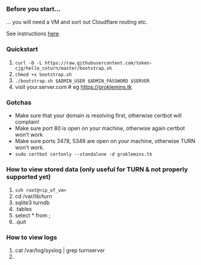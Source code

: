 ### Before you start...

... you will need a VM and sort out Cloudflare routing etc.

See instructions [here](docs/prerequisities.md).

### Quickstart

1. `curl -O -L https://raw.githubusercontent.com/token-cjg/hello_coturn/master/bootstrap.sh`
1. `chmod +x bootstrap.sh`
1. `./bootstrap.sh $ADMIN_USER $ADMIN_PASSWORD $SERVER`
1. visit your.server.com # eg https://groklemins.tk

### Gotchas

* Make sure that your domain is resolving first, otherwise certbot will complain!
* Make sure port 80 is open on your machine, otherwise again certbot won't work
* Make sure ports 3478, 5349 are open on your machine, otherwise TURN won't work.
* `sudo certbot certonly --standalone -d groklemins.tk`

### How to view stored data (only useful for TURN & not properly supported yet)

1. `ssh root@<ip_of_vm>`
1. cd /var/lib/turn
1. sqlite3 turndb
1. .tables
1. select * from <tablename>;
1. .quit

### How to view logs

1. cat /var/log/syslog | grep turnserver
1. <tbd>
